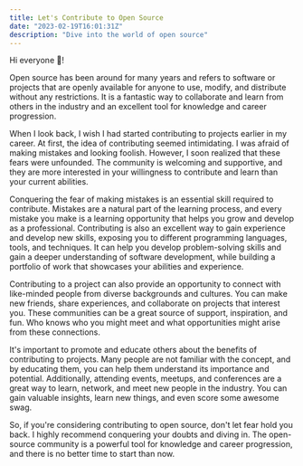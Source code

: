 ```yaml
---
title: Let's Contribute to Open Source
date: "2023-02-19T16:01:31Z"
description: "Dive into the world of open source"
---
```


Hi everyone 👋!

Open source has been around for many years and refers to software or projects that are openly available for anyone to use, modify, and distribute without any restrictions. It is a fantastic way to collaborate and learn from others in the industry and an excellent tool for knowledge and career progression.

When I look back, I wish I had started contributing to projects earlier in my career. At first, the idea of contributing seemed intimidating. I was afraid of making mistakes and looking foolish. However, I soon realized that these fears were unfounded. The community is welcoming and supportive, and they are more interested in your willingness to contribute and learn than your current abilities.

Conquering the fear of making mistakes is an essential skill required to contribute. Mistakes are a natural part of the learning process, and every mistake you make is a learning opportunity that helps you grow and develop as a professional. Contributing is also an excellent way to gain experience and develop new skills, exposing you to different programming languages, tools, and techniques. It can help you develop problem-solving skills and gain a deeper understanding of software development, while building a portfolio of work that showcases your abilities and experience.

Contributing to a project can also provide an opportunity to connect with like-minded people from diverse backgrounds and cultures. You can make new friends, share experiences, and collaborate on projects that interest you. These communities can be a great source of support, inspiration, and fun. Who knows who you might meet and what opportunities might arise from these connections.

It's important to promote and educate others about the benefits of contributing to projects. Many people are not familiar with the concept, and by educating them, you can help them understand its importance and potential. Additionally, attending events, meetups, and conferences are a great way to learn, network, and meet new people in the industry. You can gain valuable insights, learn new things, and even score some awesome swag.

So, if you're considering contributing to open source, don't let fear hold you back. I highly recommend conquering your doubts and diving in. The open-source community is a powerful tool for knowledge and career progression, and there is no better time to start than now.